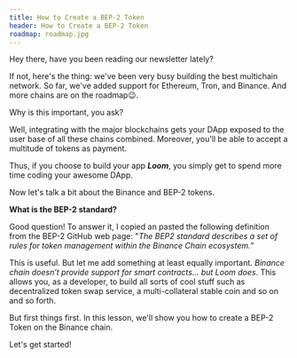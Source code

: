 ```yaml
---
title: How to Create a BEP-2 Token
header: How to Create a BEP-2 Token
roadmap: roadmap.jpg
---
```


Hey there, have you been reading our newsletter lately?

If not, here's the thing: we've been very busy building the best multichain network. So far, we've added support for Ethereum, Tron, and Binance. And more chains are on the roadmap😉.

Why is this important, you ask?

Well, integrating with the major blockchains gets your DApp exposed to the user base of all these chains combined. Moreover, you'll be able to accept a multitude of tokens as payment.

Thus, if you choose to build your app **_Loom_**, you simply get to spend more time coding your awesome DApp.

Now let's talk a bit about the Binance and BEP-2 tokens.

**What is the BEP-2 standard?**

Good question! To answer it, I copied an pasted the following definition from the BEP-2 GitHub web page: "_The BEP2 standard describes a set of rules for token management within the Binance Chain ecosystem._"

This is useful. But let me add something at least equally important. _Binance chain doesn’t provide support for smart contracts... but Loom does_. This allows you, as a developer, to build all sorts of cool stuff such as decentralized token swap service, a multi-collateral stable coin and so on and so forth.

But first things first. In this lesson, we'll show you how to create a BEP-2 Token on the Binance chain.

Let's get started!
